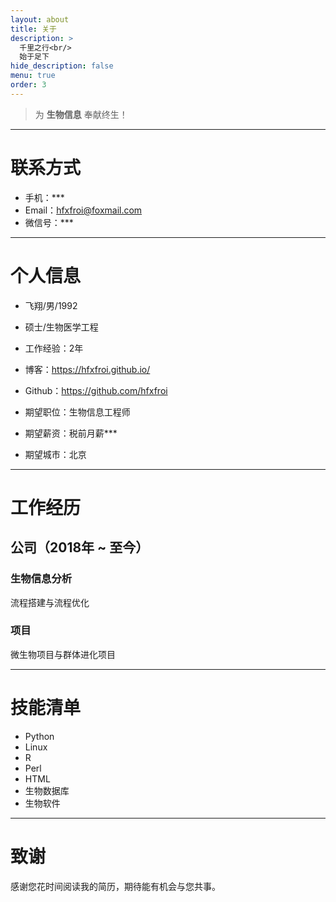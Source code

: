 ```yaml
---
layout: about
title: 关于
description: >
  千里之行<br/>
  始于足下
hide_description: false
menu: true
order: 3
---
```


> 为 **生物信息** 奉献终生！

---

# 联系方式

- 手机：***
- Email：hfxfroi@foxmail.com
- 微信号：***

---

# 个人信息

- 飞翔/男/1992 
- 硕士/生物医学工程 
- 工作经验：2年
- 博客：https://hfxfroi.github.io/
- Github：https://github.com/hfxfroi

- 期望职位：生物信息工程师
- 期望薪资：税前月薪***
- 期望城市：北京

---

# 工作经历

## 公司（2018年 ~ 至今）

### 生物信息分析
流程搭建与流程优化

### 项目 
微生物项目与群体进化项目

---

# 技能清单

- Python
- Linux
- R
- Perl
- HTML
- 生物数据库
- 生物软件

---

# 致谢
感谢您花时间阅读我的简历，期待能有机会与您共事。

